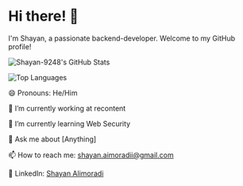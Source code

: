# Hi there! 👋

<!-- Introduction -->
I'm Shayan, a passionate backend-developer. Welcome to my GitHub profile! 

<!-- GitHub Stats -->
![Shayan-9248's GitHub Stats](https://github-readme-stats.vercel.app/api?username=Shayan-9248&show_icons=true&theme=radical)

<!-- Top Languages Used -->
![Top Languages](https://github-readme-stats.vercel.app/api/top-langs/?username=Shayan-9248&layout=compact&langs_count=10)

<!-- Emojis -->
😄 Pronouns: He/Him

🔭 I’m currently working at recontent<!-- (https://www.recontent.com) -->

🌱 I’m currently learning Web Security

💬 Ask me about [Anything]


<!-- Let's Connect -->
📫 How to reach me: [shayan.aimoradii@gmail.com](mailto:shayan.aimoradii@gmail.com)

💼 LinkedIn: [Shayan Alimoradi](https://www.linkedin.com/in/shayan-alimoradi-81b625228/)
